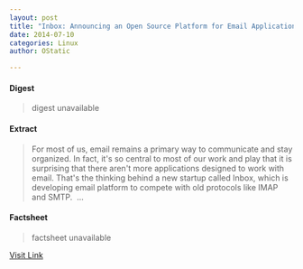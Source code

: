 ```yaml
---
layout: post
title: "Inbox: Announcing an Open Source Platform for Email Applications"
date: 2014-07-10
categories: Linux
author: OStatic

---
```



#### Digest
>digest unavailable

#### Extract
>For most of us, email remains a primary way to communicate and stay organized. In fact, it's so central to most of our work and play that it is surprising that there aren't more applications designed to work with email. That's the thinking behind a new startup called Inbox, which is developing email platform to compete with old protocols like IMAP and SMTP.&nbsp;...

#### Factsheet
>factsheet unavailable

[Visit Link](https://www.linux.com/news/software/applications/779835-inbox-announcing-an-open-source-platform-for-email-applications/)


